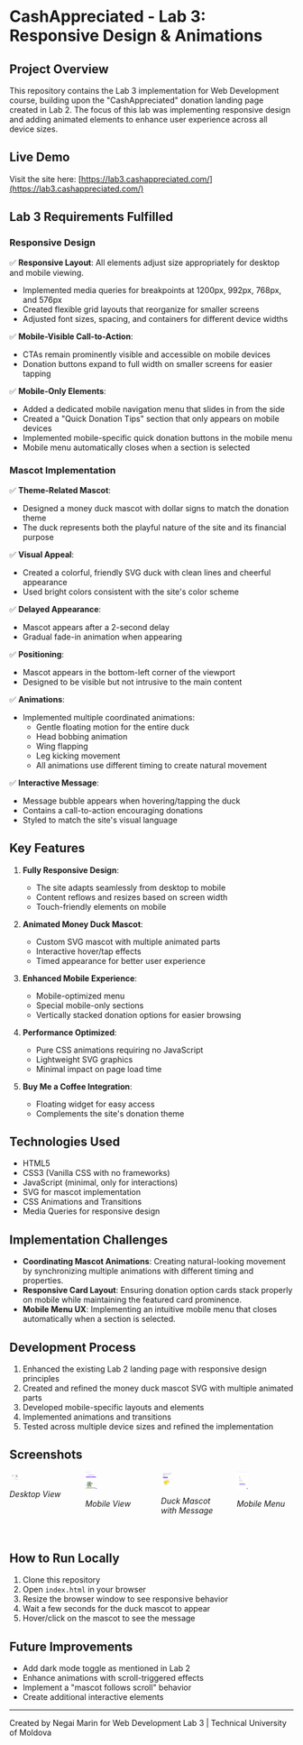 # CashAppreciated - Lab 3: Responsive Design & Animations

## Project Overview

This repository contains the Lab 3 implementation for Web Development course, building upon the "CashAppreciated" donation landing page created in Lab 2. The focus of this lab was implementing responsive design and adding animated elements to enhance user experience across all device sizes.

## Live Demo

Visit the site here: [https://lab3.cashappreciated.com/](https://lab3.cashappreciated.com/)

## Lab 3 Requirements Fulfilled

### Responsive Design

✅ **Responsive Layout**: All elements adjust size appropriately for desktop and mobile viewing.
- Implemented media queries for breakpoints at 1200px, 992px, 768px, and 576px
- Created flexible grid layouts that reorganize for smaller screens
- Adjusted font sizes, spacing, and containers for different device widths

✅ **Mobile-Visible Call-to-Action**:
- CTAs remain prominently visible and accessible on mobile devices
- Donation buttons expand to full width on smaller screens for easier tapping

✅ **Mobile-Only Elements**:
- Added a dedicated mobile navigation menu that slides in from the side
- Created a "Quick Donation Tips" section that only appears on mobile devices
- Implemented mobile-specific quick donation buttons in the mobile menu
- Mobile menu automatically closes when a section is selected

### Mascot Implementation

✅ **Theme-Related Mascot**:
- Designed a money duck mascot with dollar signs to match the donation theme
- The duck represents both the playful nature of the site and its financial purpose

✅ **Visual Appeal**:
- Created a colorful, friendly SVG duck with clean lines and cheerful appearance
- Used bright colors consistent with the site's color scheme

✅ **Delayed Appearance**:
- Mascot appears after a 2-second delay
- Gradual fade-in animation when appearing

✅ **Positioning**:
- Mascot appears in the bottom-left corner of the viewport
- Designed to be visible but not intrusive to the main content

✅ **Animations**:
- Implemented multiple coordinated animations:
  - Gentle floating motion for the entire duck
  - Head bobbing animation
  - Wing flapping
  - Leg kicking movement
  - All animations use different timing to create natural movement

✅ **Interactive Message**:
- Message bubble appears when hovering/tapping the duck
- Contains a call-to-action encouraging donations
- Styled to match the site's visual language

## Key Features

1. **Fully Responsive Design**:
   - The site adapts seamlessly from desktop to mobile
   - Content reflows and resizes based on screen width
   - Touch-friendly elements on mobile

2. **Animated Money Duck Mascot**:
   - Custom SVG mascot with multiple animated parts
   - Interactive hover/tap effects
   - Timed appearance for better user experience

3. **Enhanced Mobile Experience**:
   - Mobile-optimized menu
   - Special mobile-only sections
   - Vertically stacked donation options for easier browsing

4. **Performance Optimized**:
   - Pure CSS animations requiring no JavaScript
   - Lightweight SVG graphics
   - Minimal impact on page load time

5. **Buy Me a Coffee Integration**:
   - Floating widget for easy access
   - Complements the site's donation theme

## Technologies Used

- HTML5
- CSS3 (Vanilla CSS with no frameworks)
- JavaScript (minimal, only for interactions)
- SVG for mascot implementation
- CSS Animations and Transitions
- Media Queries for responsive design

## Implementation Challenges

- **Coordinating Mascot Animations**: Creating natural-looking movement by synchronizing multiple animations with different timing and properties.
- **Responsive Card Layout**: Ensuring donation option cards stack properly on mobile while maintaining the featured card prominence.
- **Mobile Menu UX**: Implementing an intuitive mobile menu that closes automatically when a section is selected.

## Development Process

1. Enhanced the existing Lab 2 landing page with responsive design principles
2. Created and refined the money duck mascot SVG with multiple animated parts
3. Developed mobile-specific layouts and elements
4. Implemented animations and transitions
5. Tested across multiple device sizes and refined the implementation

## Screenshots

<div style="display: flex; justify-content: space-between; flex-wrap: wrap;">
  <div style="width: 20%; margin-bottom: 20px;">
    <img src="screenshots/lab3-desktop.png" alt="Desktop View" style="width: 20%;">
    <p><em>Desktop View</em></p>
  </div>
  <div style="width: 20%; margin-bottom: 20px;">
    <img src="screenshots/lab3-mobile.png" alt="Mobile View" style="width: 20%;">
    <p><em>Mobile View</em></p>
  </div>
  <div style="width: 20%; margin-bottom: 20px;">
    <img src="screenshots/lab3-mascot.png" alt="Duck Mascot" style="width: 20%;">
    <p><em>Duck Mascot with Message</em></p>
  </div>
  <div style="width: 20%; margin-bottom: 20px;">
    <img src="screenshots/lab3-mobile-menu.png" alt="Mobile Menu" style="width: 20%;">
    <p><em>Mobile Menu</em></p>
  </div>
</div>

## How to Run Locally

1. Clone this repository
2. Open `index.html` in your browser
3. Resize the browser window to see responsive behavior
4. Wait a few seconds for the duck mascot to appear
5. Hover/click on the mascot to see the message

## Future Improvements

- Add dark mode toggle as mentioned in Lab 2
- Enhance animations with scroll-triggered effects
- Implement a "mascot follows scroll" behavior
- Create additional interactive elements

---

Created by Negai Marin for Web Development Lab 3 | Technical University of Moldova